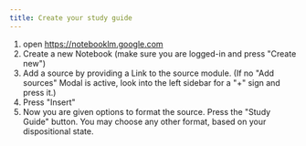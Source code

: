 ```yaml
---
title: Create your study guide
---
```


1. open https://notebooklm.google.com
2. Create a new Notebook (make sure you are logged-in and press "Create new")
3. Add a source by providing a Link to the source module. (If no "Add sources" Modal is active, look into the left sidebar for a "+" sign and press it.)
4. Press "Insert"
5. Now you are given options to format the source. Press the "Study Guide" button. You may choose any other format, based on your dispositional state.

